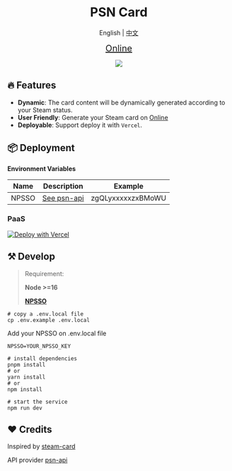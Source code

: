 <h1 align="center">
PSN Card
</h1>


<p align='center'>
English | <a href="./README-CN.md">中文</a>
</p>

<p align="center">
<a href="https://psn-card.vercel.app" style="font-size:20px">Online</a>
</p>
<p align="center">
  <a href="https://psn-card.vercel.app">
		<img src="https://psn-card.vercel.app/card/apineboluo"/>
  </a>
</p>

## 🔥 Features
- **Dynamic**: The card content will be dynamically generated according to your Steam status.
- **User Friendly**: Generate your Steam card on [Online](https://psn-card.vercel.app)
- **Deployable**: Support deploy it with `Vercel`.

## 📦 Deployment
**Environment Variables**

| Name      | Description | Example |
| ----------- | ----------- | ----------- |
| NPSSO      | [See psn-api](https://psn-api.achievements.app/authentication/authenticating-manually) | zgQLyxxxxxzxBMoWU |

### PaaS

[![Deploy with Vercel](https://vercel.com/button)](https://vercel.com/new/clone?repository-url=https%3A%2F%2Fgithub.com%2FJavanShen%2Fpsn-card&env=NPSSO)

## ⚒️ Develop

> Requirement:
>
> **Node >=16**
>
> **[NPSSO](https://psn-api.achievements.app/authentication/authenticating-manually)**

```shell
# copy a .env.local file
cp .env.example .env.local
```

Add your NPSSO on .env.local file
```shell
NPSSO=YOUR_NPSSO_KEY
```

```shell
# install dependencies
pnpm install
# or
yarn install
# or
npm install

# start the service
npm run dev
```

## ❤️ Credits
Inspired by [steam-card](https://github.com/yuyinws/steam-card)

API provider [psn-api](https://github.com/achievements-app/psn-api)
